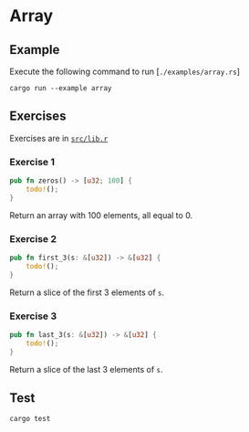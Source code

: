 # Array

## Example

Execute the following command to run [`./examples/array.rs`]

```shell
cargo run --example array
```

## Exercises

Exercises are in [`src/lib.r`](./src/lib.rs)

### Exercise 1

```rust
pub fn zeros() -> [u32; 100] {
    todo!();
}
```

Return an array with 100 elements, all equal to 0.

### Exercise 2

```rust
pub fn first_3(s: &[u32]) -> &[u32] {
    todo!();
}
```

Return a slice of the first 3 elements of `s`.

### Exercise 3

```rust
pub fn last_3(s: &[u32]) -> &[u32] {
    todo!();
}
```

Return a slice of the last 3 elements of `s`.

## Test

```shell
cargo test
```
